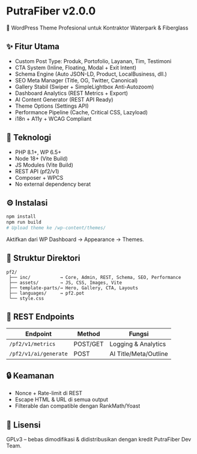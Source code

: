 # PutraFiber v2.0.0

🚀 WordPress Theme Profesional untuk Kontraktor Waterpark & Fiberglass

## ✨ Fitur Utama

* Custom Post Type: Produk, Portofolio, Layanan, Tim, Testimoni
* CTA System (Inline, Floating, Modal + Exit Intent)
* Schema Engine (Auto JSON-LD, Product, LocalBusiness, dll.)
* SEO Meta Manager (Title, OG, Twitter, Canonical)
* Gallery Stabil (Swiper + SimpleLightbox Anti-Autozoom)
* Dashboard Analytics (REST Metrics + Export)
* AI Content Generator (REST API Ready)
* Theme Options (Settings API)
* Performance Pipeline (Cache, Critical CSS, Lazyload)
* i18n + A11y + WCAG Compliant

## 🧠 Teknologi

* PHP 8.1+, WP 6.5+
* Node 18+ (Vite Build)
* JS Modules (Vite Build)
* REST API (pf2/v1)
* Composer + WPCS
* No external dependency berat

## ⚙️ Instalasi

```bash
npm install
npm run build
# Upload theme ke /wp-content/themes/
```

Aktifkan dari WP Dashboard → Appearance → Themes.

## 🧩 Struktur Direktori

```
pf2/
 ├── inc/           → Core, Admin, REST, Schema, SEO, Performance
 ├── assets/        → JS, CSS, Images, Vite
 ├── template-parts/→ Hero, Gallery, CTA, Layouts
 ├── languages/     → pf2.pot
 └── style.css
```

## 🧱 REST Endpoints

| Endpoint              | Method   | Fungsi                |
| --------------------- | -------- | --------------------- |
| `/pf2/v1/metrics`     | POST/GET | Logging & Analytics   |
| `/pf2/v1/ai/generate` | POST     | AI Title/Meta/Outline |

## 🔒 Keamanan

* Nonce + Rate-limit di REST
* Escape HTML & URL di semua output
* Filterable dan compatible dengan RankMath/Yoast

## 🧾 Lisensi

GPLv3 – bebas dimodifikasi & didistribusikan dengan kredit PutraFiber Dev Team.
